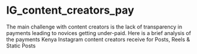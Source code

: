 # IG_content_creators_pay
The main challenge with content creators is the lack of transparency in payments leading to novices getting under-paid. Here is a brief analysis of the payments Kenya Instagram content creators receive for Posts, Reels &amp; Static Posts 

